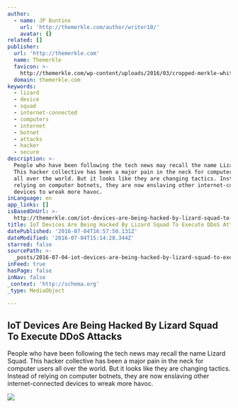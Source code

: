 ```yaml
---
author:
  - name: JP Buntinx
    url: 'http://themerkle.com/author/writer10/'
    avatar: {}
related: []
publisher:
  url: 'http://themerkle.com'
  name: Themerkle
  favicon: >-
    http://themerkle.com/wp-content/uploads/2016/03/cropped-merkle-white-1-192x192.png
  domain: themerkle.com
keywords:
  - lizard
  - device
  - squad
  - internet-connected
  - computers
  - internet
  - botnet
  - attacks
  - hacker
  - secure
description: >-
  People who have been following the tech news may recall the name Lizard Squad.
  This hacker collective has been a major pain in the neck for computer users
  all over the world. But it looks like they are changing tactics. Instead of
  relying on computer botnets, they are now enslaving other internet-connected
  devices to wreak more havoc.
inLanguage: en
app_links: []
isBasedOnUrl: >-
  http://themerkle.com/iot-devices-are-being-hacked-by-lizard-squad-to-execute-ddos-attacks/
title: IoT Devices Are Being Hacked By Lizard Squad To Execute DDoS Attacks
datePublished: '2016-07-04T16:57:50.131Z'
dateModified: '2016-07-04T15:14:28.344Z'
starred: false
sourcePath: >-
  _posts/2016-07-04-iot-devices-are-being-hacked-by-lizard-squad-to-execute-ddos.md
inFeed: true
hasPage: false
inNav: false
_context: 'http://schema.org'
_type: MediaObject

---
```

<article style=""><h1>IoT Devices Are Being Hacked By Lizard Squad To Execute DDoS Attacks</h1><p>People who have been following the tech news may recall the name Lizard Squad. This hacker collective has been a major pain in the neck for computer users all over the world. But it looks like they are changing tactics. Instead of relying on computer botnets, they are now enslaving other internet-connected devices to wreak more havoc.</p><img src="http://themerkle.com/wp-content/uploads/2016/07/shutterstock_155472707-300x300.jpg" /></article>